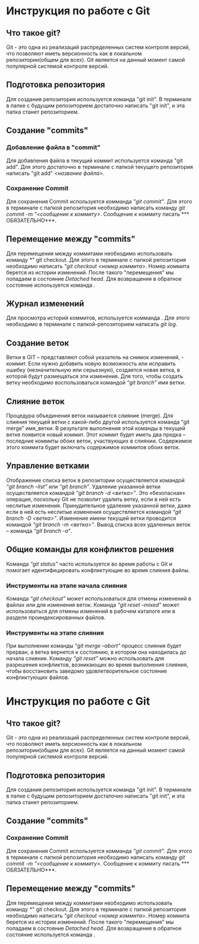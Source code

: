 # Инструкция по работе с Git

## Что такое git?
Git  - это одна из реализаций распределенных систем контроля версий, что позволяют иметь версионность как в локальном репозитории(общем для всех). Git является на данный момент самой популярной системой контроля версий.

## Подготовка репозитория
Для создания репозитория используется команда "git init". В терминале в папке с будущим репозиторием достаточно написать "git init", и эта папка станет репозиторием.

## Создание "commits"

###  Добавление файла в "commit"
Для добавления файла в текущий коммит используется команда "git add". Для этого достаточно в терминале с папкой текущего репозитория написать "git add" *<название файла>*.

### Сохранение Commit
Для сохранения Commit используется комманда *"git commit"*. Для этого в терминале с папкой репозитория необходимо написать команду *git commit -m "<сообщение к коммиту>*. Сообщение к коммиту писать *** ОБЯЗАТЕЛЬНО***.

## Перемещение между "commits"
Для перемещения между коммитами необходимо использовать команду *" git checkout. Для этого в терминале с папкой репозитория  необходимо написать *"git checkout <номер коммита>*. Номер коммита берется из истории изменений. После такого "перемещения" мы попадаем в состояние *Detached head*. Для возвращения в обратное состояние используется команда *<git checkout master>*.

## Журнал изменений
Для просмотра историй коммитов, используется комманда *<git log>*. Для этого необходимо в терминале с папкой-репозиторием написать *git log*.

## Создание веток 
Ветки в GIT – представляют собой указатель на снимок изменений, - коммит. 
Если нужно добавить новую возможность или исправить ошибку (незначительную или серьезную), создается  новая ветка, в которой будут размещаться эти изменения.
Для того, чтобы создать ветку необходимо воспользоваться командой *“git branch”*  имя ветки.

## Слияние веток 
Процедура объединения веток называется слияние (merge). Для слияния текущей ветки с какой-либо другой используется команда “git merge” имя_ветки. В результате выполнения этой команды в текущей ветке появится новый коммит. Этот коммит будет иметь два предка – последние коммиты обоих веток, участвующих в слиянии. Содержимое этого коммита будет включать содержимое коммитов обоих веток.

## Управление ветками
Отображение списка веток в репозитории осуществляется командой *“git branch –list”* или *“git branch”*. Удаление указанной ветки осуществляется командой *“git branch -d <ветка>”*. Это «безопасная» операция, поскольку Git не позволит удалить ветку, если в ней есть неслитые изменения. Принудительное удаление указанной ветки, даже если в ней есть неслитые изменения осуществляется 
командой *“git branch -D <ветка>”*. Изменение имени текущей ветки проводится командой *“git branch -m <ветка>”*. Вывод списка всех удаленных веток – команда  *“git branch -a”*.

## Общие команды для конфликтов решения
Команда *“git status”* часто используется во время работы с Git и помогает идентифицировать конфликтующие во время слияния файлы.

### Инструменты на этапе начала слияния 
Команда *“git checkout”* может использоваться для отмены изменений в файлах или для изменения веток.
Команда *“git reset –mixed”* может использоваться для отмены изменений в рабочем каталоге или в разделе проиндексированных файлов.

### Инструменты на этапе слияния 
При выполнении команды *“git merge –abort”* процесс слияния будет прерван, а ветка вернется к состоянию, в котором она находилась до начала слияния.
Команду *“git reset”* можно использовать для разрешения конфликтов, возникающих во время выполнения слияния, чтобы восстановить заведомо удовлетворительное состояние конфликтующих файлов.

# Инструкция по работе с Git

## Что такое git?
Git  - это одна из реализаций распределенных систем контроля версий, что позволяют иметь версионность как в локальном репозитории(общем для всех). Git является на данный момент самой популярной системой контроля версий.

## Подготовка репозитория
Для создания репозитория используется команда "git init". В терминале в папке с будущим репозиторием достаточно написать "git init", и эта папка станет репозиторием.

## Создание "commits"

### Сохранение Commit
Для сохранения Commit используется комманда *"git commit"*. Для этого в терминале с папкой репозитория необходимо написать команду *git commit -m "<сообщение к коммиту>*. Сообщение к коммиту писать *** ОБЯЗАТЕЛЬНО***.

## Перемещение между "commits"
Для перемещения между коммитами необходимо использовать команду *" git checkout. Для этого в терминале с папкой репозитория  необходимо написать *"git checkout <номер коммита>*. Номер коммита берется из истории изменений. После такого "перемещения" мы попадаем в состояние *Detached head*. Для возвращения в обратное состояние используется команда *<git checkout master>*.
